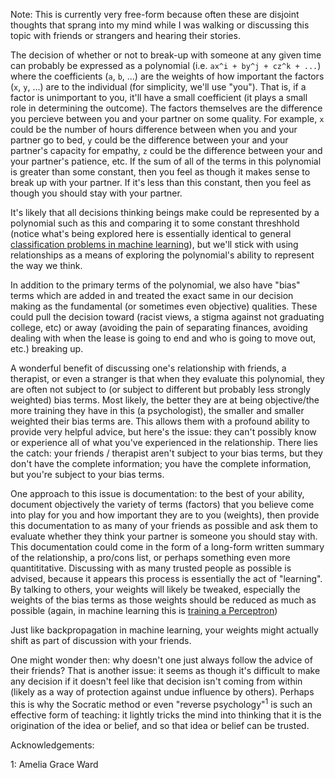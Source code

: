 Note: This is currently very free-form because often these are disjoint thoughts that sprang into my mind while I was walking or discussing this topic with friends or strangers and hearing their stories. 

The decision of whether or not to break-up with someone at any given time can probably be expressed as a polynomial (i.e. `ax^i + by^j + cz^k + ...`) where the coefficients (`a`, `b`, ...) are the weights of how important the factors (`x`, `y`, ...) are to the individual (for simplicity, we'll use "you"). That is, if a factor is unimportant to you, it'll have a small coefficient (it plays a small role in determining the outcome). The factors themselves are the difference you percieve between you and your partner on some quality. For example, `x` could be the number of hours difference between when you and your partner go to bed, `y` could be the difference between your and your partner's capacity for empathy, `z` could be the difference between your and your partner's patience, etc. If the sum of all of the terms in this polynomial is greater than some constant, then you feel as though it makes sense to break up with your partner. If it's less than this constant, then you feel as though you should stay with your partner. 

It's likely that all decisions thinking beings make could be represented by a polynomial such as this and comparing it to some constant threshhold (notice what's being explored here is essentially identical to general [classification problems in machine learning](https://www.toptal.com/machine-learning/machine-learning-theory-an-introductory-primer)), but we'll stick with using relationships as a means of exploring the polynomial's ability to represent the way we think.

In addition to the primary terms of the polynomial, we also have "bias" terms which are added in and treated the exact same in our decision making as the fundamental (or sometimes even objective) qualities. These could pull the decision toward (racist views, a stigma against not graduating college, etc) or away (avoiding the pain of separating finances, avoiding dealing with when the lease is going to end and who is going to move out, etc.) breaking up. 

A wonderful benefit of discussing one's relationship with friends, a therapist, or even a stranger is that when they evaluate this polynomial, they are often not subject to (or subject to different but probably less strongly weighted) bias terms. Most likely, the better they are at being objective/the more training they have in this (a psychologist), the smaller and smaller weighted their bias terms are. This allows them with a profound ability to provide very helpful advice, but here's the issue: they can't possibly know or experience all of what you've experienced in the relationship. There lies the catch: your friends / therapist aren't subject to your bias terms, but they don't have the complete information; you have the complete information, but you're subject to your bias terms. 

One approach to this issue is documentation: to the best of your ability, document objectively the variety of terms (factors) that you believe come into play for you and how important they are to you (weights), then provide this documentation to as many of your friends as possible and ask them to evaluate whether they think your partner is someone you should stay with. This documentation could come in the form of a long-form written summary of the relationship, a pro/cons list, or perhaps something even more quantititative. Discussing with as many trusted people as possible is advised, because it appears this process is essentially the act of "learning". By talking to others, your weights will likely be tweaked, especially the weights of the bias terms as those weights should be reduced as much as possible (again, in machine learning this is [training a Perceptron](https://www.toptal.com/machine-learning/an-introduction-to-deep-learning-from-perceptrons-to-deep-networks))

Just like backpropagation in machine learning, your weights might actually shift as part of discussion with your friends. 

One might wonder then: why doesn't one just always follow the advice of their friends? That is another issue: it seems as though it's difficult to make any decision if it doesn't feel like that decision isn't coming from within (likely as a way of protection against undue influence by others). Perhaps this is why the Socratic method or even "reverse psychology"<sup>1</sup> is such an effective form of teaching: it lightly tricks the mind into thinking that it is the origination of the idea or belief, and so that idea or belief can be trusted.

Acknowledgements:

1: Amelia Grace Ward
